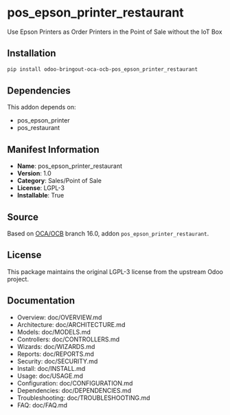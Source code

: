 # pos_epson_printer_restaurant



Use Epson Printers as Order Printers in the Point of Sale without the IoT Box


## Installation

```bash
pip install odoo-bringout-oca-ocb-pos_epson_printer_restaurant
```

## Dependencies

This addon depends on:
- pos_epson_printer
- pos_restaurant

## Manifest Information

- **Name**: pos_epson_printer_restaurant
- **Version**: 1.0
- **Category**: Sales/Point of Sale
- **License**: LGPL-3
- **Installable**: True

## Source

Based on [OCA/OCB](https://github.com/OCA/OCB) branch 16.0, addon `pos_epson_printer_restaurant`.

## License

This package maintains the original LGPL-3 license from the upstream Odoo project.

## Documentation

- Overview: doc/OVERVIEW.md
- Architecture: doc/ARCHITECTURE.md
- Models: doc/MODELS.md
- Controllers: doc/CONTROLLERS.md
- Wizards: doc/WIZARDS.md
- Reports: doc/REPORTS.md
- Security: doc/SECURITY.md
- Install: doc/INSTALL.md
- Usage: doc/USAGE.md
- Configuration: doc/CONFIGURATION.md
- Dependencies: doc/DEPENDENCIES.md
- Troubleshooting: doc/TROUBLESHOOTING.md
- FAQ: doc/FAQ.md
